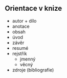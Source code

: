 ## Orientace v knize
- autor + dílo
- anotace
- obsah
- úvod
- závěr
- resumé
- rejstřík
  - jmenný
  - věcný
- zdroje (bibliografie)